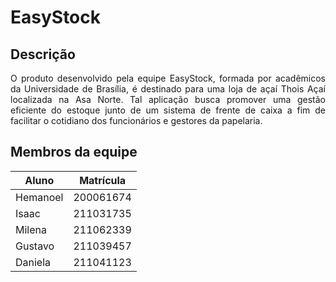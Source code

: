 # EasyStock

## Descrição
<div style="text-align: justify"> 
O produto desenvolvido pela equipe EasyStock, formada por acadêmicos da Universidade de Brasília, é destinado para uma loja de açaí Thois Açaí localizada na Asa Norte. Tal aplicação busca promover uma gestão eficiente do estoque junto de um sistema de frente de caixa a fim de facilitar o cotidiano dos funcionários e gestores da papelaria. </div>

## Membros da equipe

| Aluno     | Matrícula |
|-----------|-----------|
| Hemanoel  | 200061674 |
| Isaac     | 211031735 |
| Milena    | 211062339 |
| Gustavo   | 211039457 |
| Daniela   | 211041123 |



